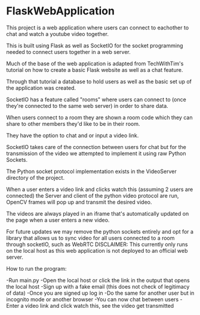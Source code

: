 # FlaskWebApplication
This project is a web application where users can connect to eachother to chat and watch a youtube video together.

This is built using Flask as well as SocketIO for the socket programming needed to connect users together in a web server.

Much of the base of the web application is adapted from TechWithTim's tutorial on how to create a basic Flask website as well as a chat feature.

Through that tutorial a database to hold users as well as the basic set up of the application was created.  

SocketIO has a feature called "rooms" where users can connect to (once they're connected to the same web server) in order to share data.

When users connect to a room they are shown a room code which they can share to other members they'd like to be in their room.

They have the option to chat and or input a video link.

SocketIO takes care of the connection between users for chat but for the transmission of the video we attempted to implement it using raw Python Sockets.

The Python socket protocol implementation exists in the VideoServer directory of the project.

When a user enters a video link and clicks watch this (assuming 2 users are connected) the Server and client of the python video protocol are run, OpenCV frames will pop up and transmit the desired video.

The videos are always played in an iframe that's automatically updated on the page when a user enters a new video.

For future updates we may remove the python sockets entirely and opt for a library that allows us to sync video for all users connected to a room through socketIO, such as WebRTC
DISCLAIMER:  This currently only runs on the local host as this web application is not deployed to an official web server.

How to run the program:

  -Run main.py
  -Open the local host or click the link in the output that opens the local host 
  -Sign up with a fake email (this does not check of legitimacy of data)
  -Once you are signed up log in
  -Do the same for another user but in incognito mode or another browser 
  -You can now chat between users 
  -Enter a video link and click watch this, see the video get transmitted 
    

